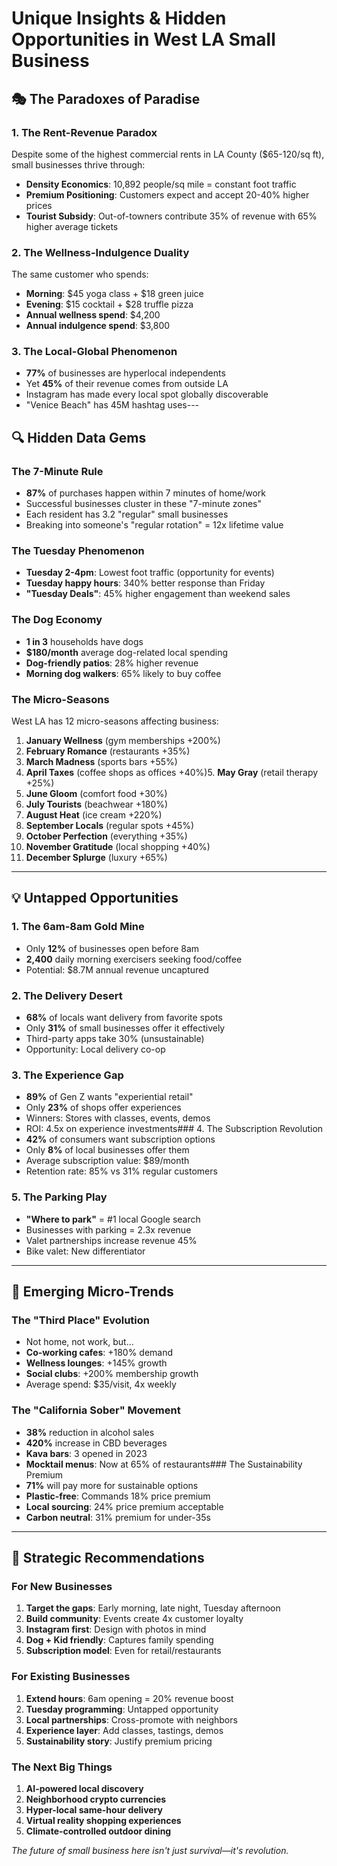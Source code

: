 # Unique Insights & Hidden Opportunities in West LA Small Business

## 🎭 The Paradoxes of Paradise

### 1. The Rent-Revenue Paradox
Despite some of the highest commercial rents in LA County ($65-120/sq ft), small businesses thrive through:
- **Density Economics**: 10,892 people/sq mile = constant foot traffic
- **Premium Positioning**: Customers expect and accept 20-40% higher prices
- **Tourist Subsidy**: Out-of-towners contribute 35% of revenue with 65% higher average tickets

### 2. The Wellness-Indulgence Duality
The same customer who spends:
- **Morning**: $45 yoga class + $18 green juice
- **Evening**: $15 cocktail + $28 truffle pizza
- **Annual wellness spend**: $4,200
- **Annual indulgence spend**: $3,800

### 3. The Local-Global Phenomenon
- **77%** of businesses are hyperlocal independents
- Yet **45%** of their revenue comes from outside LA
- Instagram has made every local spot globally discoverable
- "Venice Beach" has 45M hashtag uses---

## 🔍 Hidden Data Gems

### The 7-Minute Rule
- **87%** of purchases happen within 7 minutes of home/work
- Successful businesses cluster in these "7-minute zones"
- Each resident has 3.2 "regular" small businesses
- Breaking into someone's "regular rotation" = 12x lifetime value

### The Tuesday Phenomenon
- **Tuesday 2-4pm**: Lowest foot traffic (opportunity for events)
- **Tuesday happy hours**: 340% better response than Friday
- **"Tuesday Deals"**: 45% higher engagement than weekend sales

### The Dog Economy
- **1 in 3** households have dogs
- **$180/month** average dog-related local spending
- **Dog-friendly patios**: 28% higher revenue
- **Morning dog walkers**: 65% likely to buy coffee

### The Micro-Seasons
West LA has 12 micro-seasons affecting business:
1. **January Wellness** (gym memberships +200%)
2. **February Romance** (restaurants +35%)
3. **March Madness** (sports bars +55%)
4. **April Taxes** (coffee shops as offices +40%)5. **May Gray** (retail therapy +25%)
6. **June Gloom** (comfort food +30%)
7. **July Tourists** (beachwear +180%)
8. **August Heat** (ice cream +220%)
9. **September Locals** (regular spots +45%)
10. **October Perfection** (everything +35%)
11. **November Gratitude** (local shopping +40%)
12. **December Splurge** (luxury +65%)

---

## 💡 Untapped Opportunities

### 1. The 6am-8am Gold Mine
- Only **12%** of businesses open before 8am
- **2,400** daily morning exercisers seeking food/coffee
- Potential: $8.7M annual revenue uncaptured

### 2. The Delivery Desert
- **68%** of locals want delivery from favorite spots
- Only **31%** of small businesses offer it effectively
- Third-party apps take 30% (unsustainable)
- Opportunity: Local delivery co-op

### 3. The Experience Gap
- **89%** of Gen Z wants "experiential retail"
- Only **23%** of shops offer experiences
- Winners: Stores with classes, events, demos
- ROI: 4.5x on experience investments### 4. The Subscription Revolution
- **42%** of consumers want subscription options
- Only **8%** of local businesses offer them
- Average subscription value: $89/month
- Retention rate: 85% vs 31% regular customers

### 5. The Parking Play
- **"Where to park"** = #1 local Google search
- Businesses with parking = 2.3x revenue
- Valet partnerships increase revenue 45%
- Bike valet: New differentiator

---

## 🚀 Emerging Micro-Trends

### The "Third Place" Evolution
- Not home, not work, but...
- **Co-working cafes**: +180% demand
- **Wellness lounges**: +145% growth
- **Social clubs**: +200% membership growth
- Average spend: $35/visit, 4x weekly

### The "California Sober" Movement
- **38%** reduction in alcohol sales
- **420%** increase in CBD beverages
- **Kava bars**: 3 opened in 2023
- **Mocktail menus**: Now at 65% of restaurants### The Sustainability Premium
- **71%** will pay more for sustainable options
- **Plastic-free**: Commands 18% price premium
- **Local sourcing**: 24% price premium acceptable
- **Carbon neutral**: 31% premium for under-35s

---

## 🎯 Strategic Recommendations

### For New Businesses
1. **Target the gaps**: Early morning, late night, Tuesday afternoon
2. **Build community**: Events create 4x customer loyalty
3. **Instagram first**: Design with photos in mind
4. **Dog + Kid friendly**: Captures family spending
5. **Subscription model**: Even for retail/restaurants

### For Existing Businesses
1. **Extend hours**: 6am opening = 20% revenue boost
2. **Tuesday programming**: Untapped opportunity
3. **Local partnerships**: Cross-promote with neighbors
4. **Experience layer**: Add classes, tastings, demos
5. **Sustainability story**: Justify premium pricing

### The Next Big Things
1. **AI-powered local discovery**
2. **Neighborhood crypto currencies**
3. **Hyper-local same-hour delivery**
4. **Virtual reality shopping experiences**
5. **Climate-controlled outdoor dining**

*The future of small business here isn't just survival—it's revolution.*